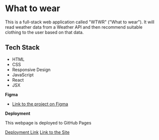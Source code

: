 # What to wear

This is a full-stack web application called "WTWR" ("What to wear"). It will read weather data from a Weather API and then recommend suitable clothing to the user based on that data.

## Tech Stack

- HTML
- CSS
- Responsive Design
- JavaScript
- React
- JSX

**Figma**

- [Link to the project on Figma](https://www.figma.com/design/F03bTb81Pw8IDPj5Y9rc5i/Sprint-10-%7C-WTWR?node-id=470-63&t=Lk9jSHL7MsnAwPqm-0)

**Deployment**

This webpage is deployed to GitHub Pages

[Deployment Link]()
[Link to the Site]()
